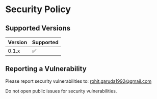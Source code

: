# Security Policy

## Supported Versions

| Version | Supported          |
| ------- | ------------------ |
| 0.1.x   | :white_check_mark: |

## Reporting a Vulnerability

Please report security vulnerabilities to: rohit.garuda1992@gmail.com

Do not open public issues for security vulnerabilities.
